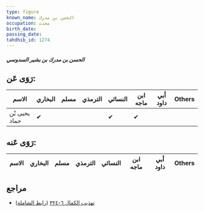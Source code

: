 ```yaml
---
type: figure
known_name: الحسن بن مدرك
occupation: محدث
birth_date:
passing_date:
tahdhib_id: 1274
---
```

##### الحسن بن مدرك بن بشير السدوسي

## رَوَى عَن:
| الاسم         | البخاري | مسلم | الترمذي | النسائي | ابن ماجه | أبي داود | Others |
| ------------- | ------- | ---- | ------- | ------- | -------- | -------- | ------ |
| يحيى بْن حماد | ✔       |      |         | ✔       | ✔        |          |        |
## رَوَى عَنه:
| الاسم | البخاري | مسلم | الترمذي | النسائي | ابن ماجه | أبي داود | Others |
| ----- | ------- | ---- | ------- | ------- | -------- | -------- | ------ |
## مراجع
- [تهذيب الكمال ٦-٣٢٤](obsidian://open?vault=Tahdhib-al-Kamal&file=Figures/١٢٧٤-الحسن%20بن%20مدرك%20بن%20بشير%20السدوسي) ([رابط الشاملة](https://shamela.ws/book/3722/2988))
